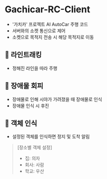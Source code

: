 # Gachicar-RC-Client
- '가치카' 프로젝트 AI AutoCar 주행 코드
- 서버와의 소켓 통신으로 제어
- 소켓으로 목적지 전송 시 해당 목적지로 이동

## 🚗 라인트래킹
- 정해진 라인을 따라 주행

## 🚗 장애물 회피
- 장애물로 인해 시야가 가려졌을 때 장애물로 인식
- 장애물 인식 시 후진

## 🚗 객체 인식
- 설정된 객체를 인식하면 정지 및 도착 알림
> [장소별 객체 설정]
> - 집: 의자
> - 회사: 사람
> - 학교: 우산
